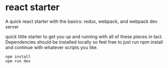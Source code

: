 # react starter

A quick react starter with the basics: redux, webpack, and webpack dev server

quick little starter to get you up and running with all of these pieces in tact. Dependencies should be installed locally so feel free to just run npm install and continue with whatever scripts you like.

```
npm install
npm run dev
```